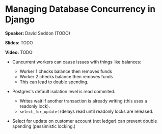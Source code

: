 # Managing Database Concurrency in Django

**Speaker:** David Seddon (TODO)

**Slides:** TODO

**Video:** TODO


- Cuncurrent workers can cause issues with things like balances:
  - Worker 1 checks balance then removes funds
  - Worker 2 checks balance then removes funds
  - This can lead to double spending.
  
- Postgres's default isolation level is read commited.
  - Writes wait if another transaction is already writing (this uses a
    readonly lock).
  - `select_for_update()`delays read until readonly locks are released.
  
- Select for update on customer account (not ledger) can prevent double
  spending (pessimistic locking.)

